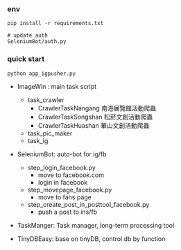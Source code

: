 ### env
```
pip install -r requirements.txt
```
```
# update auth
SeleniumBot/auth.py
```


### quick start
```
python app_igpusher.py
```

+ ImageWin : main task script
    + task_crawler 
        + CrawlerTaskNangang 南港展覽館活動爬蟲
        + CrawlerTaskSongshan 松菸文創活動爬蟲
        + CrawlerTaskHuashan 華山文創活動爬蟲
    + task_pic_maker
    + task_ig

+ SeleniumBot: auto-bot for ig/fb
    + step_login_facebook.py
        + move to facebook.com
        + login in facebook
   + step_movepage_facebook.py
        + move to fans page
   + step_create_post_in_posttool_facebook.py
        + push a post to ins/fb  
+ TaskManger: Task manager, long-term processing tool
+ TinyDBEasy: base on tinyDB, control db by function
